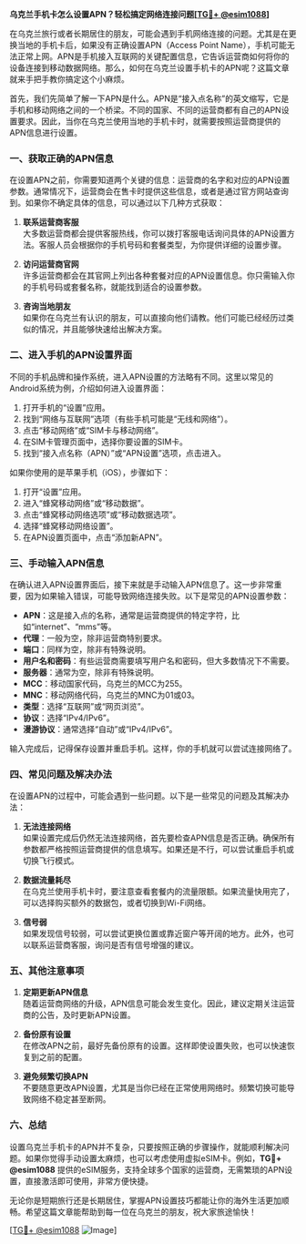**乌克兰手机卡怎么设置APN？轻松搞定网络连接问题[[TG💪+ @esim1088](https://t.me/s/esim1088)]**

在乌克兰旅行或者长期居住的朋友，可能会遇到手机网络连接的问题。尤其是在更换当地的手机卡后，如果没有正确设置APN（Access Point Name），手机可能无法正常上网。APN是手机接入互联网的关键配置信息，它告诉运营商如何将你的设备连接到移动数据网络。那么，如何在乌克兰设置手机卡的APN呢？这篇文章就来手把手教你搞定这个小麻烦。

首先，我们先简单了解一下APN是什么。APN是“接入点名称”的英文缩写，它是手机和移动网络之间的一个桥梁。不同的国家、不同的运营商都有自己的APN设置要求。因此，当你在乌克兰使用当地的手机卡时，就需要按照运营商提供的APN信息进行设置。

### **一、获取正确的APN信息**

在设置APN之前，你需要知道两个关键的信息：运营商的名字和对应的APN设置参数。通常情况下，运营商会在售卡时提供这些信息，或者是通过官方网站查询到。如果你不确定具体的信息，可以通过以下几种方式获取：

1. **联系运营商客服**  
   大多数运营商都会提供客服热线，你可以拨打客服电话询问具体的APN设置方法。客服人员会根据你的手机号码和套餐类型，为你提供详细的设置步骤。

2. **访问运营商官网**  
   许多运营商都会在其官网上列出各种套餐对应的APN设置信息。你只需输入你的手机号码或套餐名称，就能找到适合的设置参数。

3. **咨询当地朋友**  
   如果你在乌克兰有认识的朋友，可以直接向他们请教。他们可能已经经历过类似的情况，并且能够快速给出解决方案。

### **二、进入手机的APN设置界面**

不同的手机品牌和操作系统，进入APN设置的方法略有不同。这里以常见的Android系统为例，介绍如何进入设置界面：

1. 打开手机的“设置”应用。
2. 找到“网络与互联网”选项（有些手机可能是“无线和网络”）。
3. 点击“移动网络”或“SIM卡与移动网络”。
4. 在SIM卡管理页面中，选择你要设置的SIM卡。
5. 找到“接入点名称（APN）”或“APN设置”选项，点击进入。

如果你使用的是苹果手机（iOS），步骤如下：

1. 打开“设置”应用。
2. 进入“蜂窝移动网络”或“移动数据”。
3. 点击“蜂窝移动网络选项”或“移动数据选项”。
4. 选择“蜂窝移动网络设置”。
5. 在APN设置页面中，点击“添加新APN”。

### **三、手动输入APN信息**

在确认进入APN设置界面后，接下来就是手动输入APN信息了。这一步非常重要，因为如果输入错误，可能导致网络连接失败。以下是常见的APN设置参数：

- **APN**：这是接入点的名称，通常是运营商提供的特定字符，比如“internet”、“mms”等。
- **代理**：一般为空，除非运营商特别要求。
- **端口**：同样为空，除非有特殊说明。
- **用户名和密码**：有些运营商需要填写用户名和密码，但大多数情况下不需要。
- **服务器**：通常为空，除非有特殊说明。
- **MCC**：移动国家代码，乌克兰的MCC为255。
- **MNC**：移动网络代码，乌克兰的MNC为01或03。
- **类型**：选择“互联网”或“网页浏览”。
- **协议**：选择“IPv4/IPv6”。
- **漫游协议**：通常选择“自动”或“IPv4/IPv6”。

输入完成后，记得保存设置并重启手机。这样，你的手机就可以尝试连接网络了。

### **四、常见问题及解决办法**

在设置APN的过程中，可能会遇到一些问题。以下是一些常见的问题及其解决办法：

1. **无法连接网络**  
   如果设置完成后仍然无法连接网络，首先要检查APN信息是否正确。确保所有参数都严格按照运营商提供的信息填写。如果还是不行，可以尝试重启手机或切换飞行模式。

2. **数据流量耗尽**  
   在乌克兰使用手机卡时，要注意查看套餐内的流量限额。如果流量快用完了，可以选择购买额外的数据包，或者切换到Wi-Fi网络。

3. **信号弱**  
   如果发现信号较弱，可以尝试更换位置或靠近窗户等开阔的地方。此外，也可以联系运营商客服，询问是否有信号增强的建议。

### **五、其他注意事项**

1. **定期更新APN信息**  
   随着运营商网络的升级，APN信息可能会发生变化。因此，建议定期关注运营商的公告，及时更新APN设置。

2. **备份原有设置**  
   在修改APN之前，最好先备份原有的设置。这样即使设置失败，也可以快速恢复到之前的配置。

3. **避免频繁切换APN**  
   不要随意更改APN设置，尤其是当你已经在正常使用网络时。频繁切换可能导致网络不稳定甚至断网。

### **六、总结**

设置乌克兰手机卡的APN并不复杂，只要按照正确的步骤操作，就能顺利解决问题。如果你觉得手动设置太麻烦，也可以考虑使用虚拟eSIM卡。例如，**TG💪+ @esim1088** 提供的eSIM服务，支持全球多个国家的运营商，无需繁琐的APN设置，直接激活即可使用，非常方便快捷。

无论你是短期旅行还是长期居住，掌握APN设置技巧都能让你的海外生活更加顺畅。希望这篇文章能帮助到每一位在乌克兰的朋友，祝大家旅途愉快！

[[TG💪+ @esim1088](https://t.me/s/esim1088) ![Image](https://i.postimg.cc/4NQfJmqS/Snipaste-2025-05-13-00-14-12.png)]